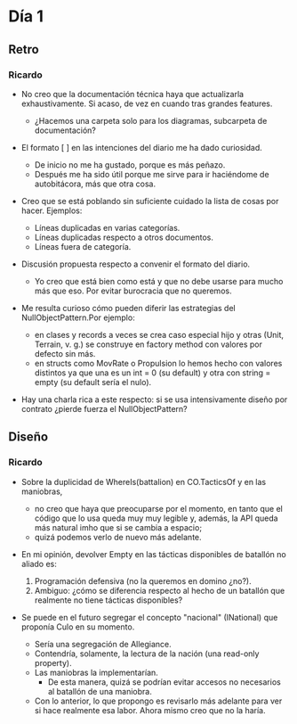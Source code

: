 ﻿# Día 1

## Retro

### Ricardo

- No creo que la documentación técnica haya que actualizarla exhaustivamente. Si acaso, de vez en cuando tras grandes features.
  - ¿Hacemos una carpeta solo para los diagramas, subcarpeta de documentación?
- El formato [ ] en las intenciones del diario me ha dado curiosidad.
  - De inicio no me ha gustado, porque es más peñazo.
  - Después me ha sido útil porque me sirve para ir haciéndome de autobitácora, más que otra cosa.
- Creo que se está poblando sin suficiente cuidado la lista de cosas por hacer. Ejemplos:
  - Líneas duplicadas en varias categorías.
  - Líneas duplicadas respecto a otros documentos.
  - Líneas fuera de categoría.
- Discusión propuesta respecto a convenir el formato del diario.
  - Yo creo que está bien como está y que no debe usarse para mucho más que eso. Por evitar burocracia que no queremos.
- Me resulta curioso cómo pueden diferir las estrategias del NullObjectPattern.Por ejemplo:
  - en clases y records a veces se crea caso especial hijo y otras (Unit, Terrain, v. g.) se construye en factory method con valores por defecto sin más.
  - en structs como MovRate o Propulsion lo hemos hecho con valores distintos ya que una es un int = 0 (su default) y otra con string = empty (su default sería el nulo).

- Hay una charla rica a este respecto: si se usa intensivamente diseño por contrato ¿pierde fuerza el NullObjectPattern?
## Diseño

### Ricardo

- Sobre la duplicidad de WhereIs(battalion) en CO.TacticsOf y en las maniobras,
  - no creo que haya que preocuparse por el momento, en tanto que el código que lo usa queda muy muy legible y, además, la API queda más natural imho que si se cambia a espacio;
  - quizá podemos verlo de nuevo más adelante.
- En mi opinión, devolver Empty en las tácticas disponibles de batallón no aliado es:
  1. Programación defensiva (no la queremos en domino ¿no?).
  2. Ambiguo: ¿cómo se diferencia respecto al hecho de un batallón que realmente no tiene tácticas disponibles?

- Se puede en el futuro segregar el concepto "nacional" (INational) que proponía Culo en su momento.
  - Sería una segregación de Allegiance.
  - Contendría, solamente, la lectura de la nación (una read-only property).
  - Las maniobras la implementarían.
    - De esta manera, quizá se podrían evitar accesos no necesarios al batallón de una maniobra.
  - Con lo anterior, lo que propongo es revisarlo más adelante para ver si hace realmente esa labor. Ahora mismo creo que no la haría.